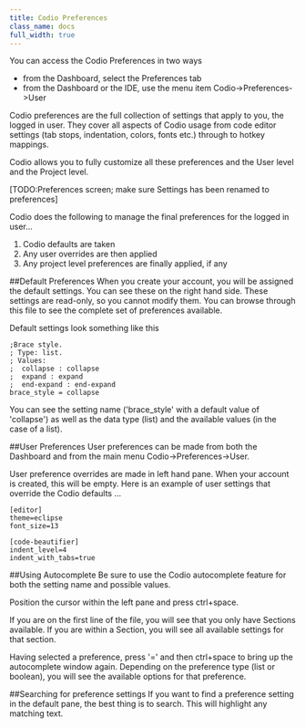 ```yaml
---
title: Codio Preferences
class_name: docs
full_width: true
---
```


You can access the Codio Preferences in two ways

- from the Dashboard, select the Preferences tab
- from the Dashboard or the IDE, use the menu item Codio->Preferences->User

Codio preferences are the full collection of settings that apply to you, the logged in user. They cover all aspects of Codio usage from code editor settings (tab stops, indentation, colors, fonts etc.) through to hotkey mappings.

Codio allows you to fully customize all these preferences and the User level and the Project level.

[TODO:Preferences screen; make sure Settings has been renamed to preferences]

Codio does the following to manage the final preferences for the logged in user...

1. Codio defaults are taken
2. Any user overrides are then applied
3. Any project level preferences are finally applied, if any

##Default Preferences
When you create your account, you will be assigned the default settings. You can see these on the right hand side. These settings are read-only, so you cannot modify them. You can browse through this file to see the complete set of preferences available. 

Default settings look something like this 

	;Brace style.
	; Type: list. 
	; Values: 
	;  collapse : collapse
	;  expand : expand
	;  end-expand : end-expand
	brace_style = collapse

You can see the setting name ('brace_style' with a default value of 'collapse') as well as the data type (list) and the available values (in the case of a list).

##User Preferences
User preferences can be made from both the Dashboard and from the main menu Codio->Preferences->User.

User preference overrides are made in left hand pane. When your account is created, this will be empty. Here is an example of user settings that override the Codio defaults ...

	[editor]
	theme=eclipse
	font_size=13

	[code-beautifier]
	indent_level=4
	indent_with_tabs=true

##Using Autocomplete
Be sure to use the Codio autocomplete feature for both the setting name and possible values.

Position the cursor within the left pane and press ctrl+space. 

If you are on the first line of the file, you will see that you only have Sections available. If you are within a Section, you will see all available settings for that section.

Having selected a preference, press '=' and then ctrl+space to bring up the autocomplete window again. Depending on the preference type (list or boolean), you will see the available options for that preference.


##Searching for preference settings
If you want to find a preference setting in the default pane, the best thing is to search. This will highlight any matching text.

